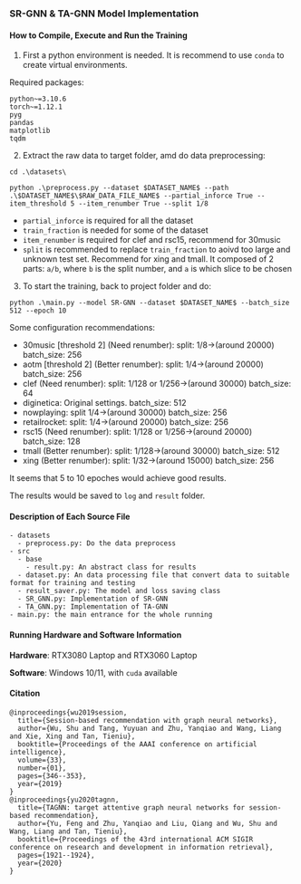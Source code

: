 ### SR-GNN & TA-GNN Model Implementation

#### How to Compile, Execute and Run the Training

1. First a python environment is needed. It is recommend to use `conda` to create virtual environments.

  Required packages:
  
  ```
  python~=3.10.6
  torch~=1.12.1
  pyg
  pandas
  matplotlib
  tqdm
  ```

2. Extract the raw data to target folder, amd do data preprocessing:

  `cd .\datasets\`

  `python .\preprocess.py --dataset $DATASET_NAME$ --path .\$DATASET_NAME$\$RAW_DATA_FILE_NAME$ --partial_inforce True --item_threshold 5 --item_renumber True --split 1/8`

  - `partial_inforce` is required for all the dataset
  - `train_fraction` is needed for some of the dataset
  - `item_renumber` is required for clef and rsc15, recommend for 30music
  - `split` is recommended to replace `train_fraction` to aoivd too large and unknown test set. Recommend for xing and tmall. It composed of 2 parts: `a/b`, where `b` is the split number, and `a` is which slice to be chosen


3. To start the training, back to project folder and do:

  `python .\main.py --model SR-GNN --dataset $DATASET_NAME$ --batch_size 512 --epoch 10`

  Some configuration recommendations: 
  - 30music [threshold 2] (Need renumber): split: 1/8->(around 20000) batch_size: 256 
  - aotm [threshold 2] (Better renumber): split: 1/4->(around 20000) batch_size: 256 
  - clef (Need renumber): split: 1/128 or 1/256->(around 30000) batch_size: 64
  - diginetica: Original settings. batch_size: 512
  - nowplaying: split 1/4->(around 30000) batch_size: 256 
  - retailrocket: split: 1/4->(around 20000) batch_size: 256
  - rsc15 (Need renumber): split: 1/128 or 1/256->(around 20000) batch_size: 128
  - tmall (Better renumber): split: 1/128->(around 30000) batch_size: 512 
  - xing (Better renumber): split: 1/32->(around 15000) batch_size: 256 

  It seems that 5 to 10 epoches would achieve good results.

  The results would be saved to `log` and `result` folder.

#### Description of Each Source File
```
- datasets
  - preprocess.py: Do the data preprocess
- src
  - base
    - result.py: An abstract class for results
  - dataset.py: An data processing file that convert data to suitable format for training and testing
  - result_saver.py: The model and loss saving class
  - SR_GNN.py: Implementation of SR-GNN
  - TA_GNN.py: Implementation of TA-GNN
- main.py: the main entrance for the whole running
```

#### Running Hardware and Software Information

**Hardware**: RTX3080 Laptop and RTX3060 Laptop

**Software**: Windows 10/11, with `cuda` available

#### Citation

```
@inproceedings{wu2019session,
  title={Session-based recommendation with graph neural networks},
  author={Wu, Shu and Tang, Yuyuan and Zhu, Yanqiao and Wang, Liang and Xie, Xing and Tan, Tieniu},
  booktitle={Proceedings of the AAAI conference on artificial intelligence},
  volume={33},
  number={01},
  pages={346--353},
  year={2019}
}
@inproceedings{yu2020tagnn,
  title={TAGNN: target attentive graph neural networks for session-based recommendation},
  author={Yu, Feng and Zhu, Yanqiao and Liu, Qiang and Wu, Shu and Wang, Liang and Tan, Tieniu},
  booktitle={Proceedings of the 43rd international ACM SIGIR conference on research and development in information retrieval},
  pages={1921--1924},
  year={2020}
}
```

